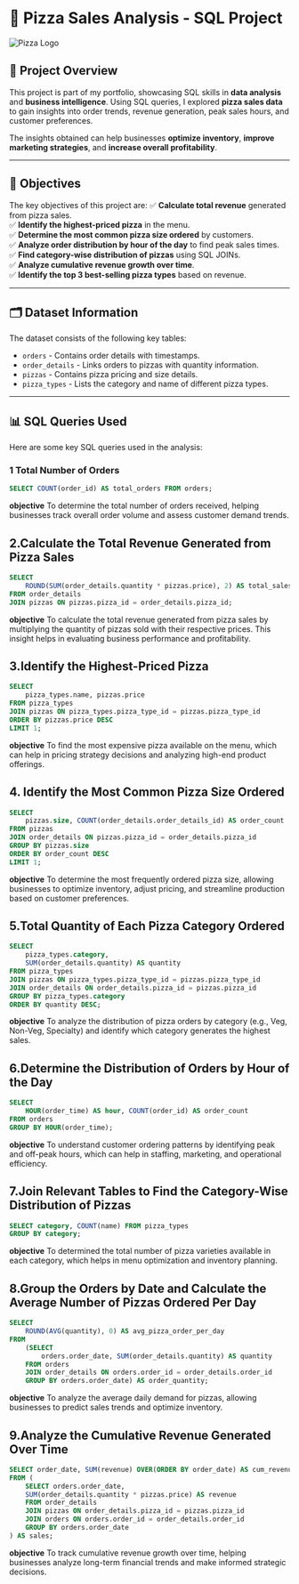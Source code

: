 # 🍕 Pizza Sales Analysis - SQL Project

![Pizza Logo](https://raw.githubusercontent.com/YourGitHubUsername/YourRepositoryName/main/pizza_logo.png)


## 📌 Project Overview
This project is part of my portfolio, showcasing SQL skills in **data analysis** and **business intelligence**. Using SQL queries, I explored **pizza sales data** to gain insights into order trends, revenue generation, peak sales hours, and customer preferences. 

The insights obtained can help businesses **optimize inventory**, **improve marketing strategies**, and **increase overall profitability**.

---

## 🎯 Objectives
The key objectives of this project are:
✅ **Calculate total revenue** generated from pizza sales.  
✅ **Identify the highest-priced pizza** in the menu.  
✅ **Determine the most common pizza size ordered** by customers.  
✅ **Analyze order distribution by hour of the day** to find peak sales times.  
✅ **Find category-wise distribution of pizzas** using SQL JOINs.  
✅ **Analyze cumulative revenue growth over time**.  
✅ **Identify the top 3 best-selling pizza types** based on revenue.  

---

## 🗂 Dataset Information
The dataset consists of the following key tables:

- `orders` - Contains order details with timestamps.
- `order_details` - Links orders to pizzas with quantity information.
- `pizzas` - Contains pizza pricing and size details.
- `pizza_types` - Lists the category and name of different pizza types.

---

## 📊 SQL Queries Used
Here are some key SQL queries used in the analysis:

### **1️ Total Number of Orders**
```sql
SELECT COUNT(order_id) AS total_orders FROM orders;
```
**objective** To determine the total number of orders received, helping businesses track overall order volume and assess customer demand trends.

## 2.Calculate the Total Revenue Generated from Pizza Sales
```sql
SELECT 
    ROUND(SUM(order_details.quantity * pizzas.price), 2) AS total_sales
FROM order_details
JOIN pizzas ON pizzas.pizza_id = order_details.pizza_id;
```
**objective** To calculate the total revenue generated from pizza sales by multiplying the quantity of pizzas sold with their respective prices. This insight helps in evaluating business performance and profitability.

## 3.Identify the Highest-Priced Pizza
```sql
SELECT 
    pizza_types.name, pizzas.price
FROM pizza_types
JOIN pizzas ON pizza_types.pizza_type_id = pizzas.pizza_type_id
ORDER BY pizzas.price DESC
LIMIT 1;
```
**objective** To find the most expensive pizza available on the menu, which can help in pricing strategy decisions and analyzing high-end product offerings.

## 4. Identify the Most Common Pizza Size Ordered
```sql
SELECT 
    pizzas.size, COUNT(order_details.order_details_id) AS order_count
FROM pizzas
JOIN order_details ON pizzas.pizza_id = order_details.pizza_id
GROUP BY pizzas.size
ORDER BY order_count DESC
LIMIT 1;
```
**objective** To determine the most frequently ordered pizza size, allowing businesses to optimize inventory, adjust pricing, and streamline production based on customer preferences.

## 5.Total Quantity of Each Pizza Category Ordered
```sql
SELECT 
    pizza_types.category,
    SUM(order_details.quantity) AS quantity
FROM pizza_types
JOIN pizzas ON pizza_types.pizza_type_id = pizzas.pizza_type_id
JOIN order_details ON order_details.pizza_id = pizzas.pizza_id
GROUP BY pizza_types.category
ORDER BY quantity DESC;
```
**objective** To analyze the distribution of pizza orders by category (e.g., Veg, Non-Veg, Specialty) and identify which category generates the highest sales.

## 6.Determine the Distribution of Orders by Hour of the Day
```sql
SELECT 
    HOUR(order_time) AS hour, COUNT(order_id) AS order_count
FROM orders
GROUP BY HOUR(order_time);
```
**objective** To understand customer ordering patterns by identifying peak and off-peak hours, which can help in staffing, marketing, and operational efficiency.

## 7.Join Relevant Tables to Find the Category-Wise Distribution of Pizzas
```sql
SELECT category, COUNT(name) FROM pizza_types
GROUP BY category;
```
**objective** To determined the total number of pizza varieties available in each category, which helps in menu optimization and inventory planning.

## 8.Group the Orders by Date and Calculate the Average Number of Pizzas Ordered Per Day
```sql
SELECT 
    ROUND(AVG(quantity), 0) AS avg_pizza_order_per_day
FROM
    (SELECT 
        orders.order_date, SUM(order_details.quantity) AS quantity
    FROM orders
    JOIN order_details ON orders.order_id = order_details.order_id
    GROUP BY orders.order_date) AS order_quantity;
```
**objective** To analyze the average daily demand for pizzas, allowing businesses to predict sales trends and optimize inventory.

## 9.Analyze the Cumulative Revenue Generated Over Time
```sql
SELECT order_date, SUM(revenue) OVER(ORDER BY order_date) AS cum_revenue 
FROM (
    SELECT orders.order_date,
    SUM(order_details.quantity * pizzas.price) AS revenue
    FROM order_details 
    JOIN pizzas ON order_details.pizza_id = pizzas.pizza_id 
    JOIN orders ON orders.order_id = order_details.order_id
    GROUP BY orders.order_date
) AS sales;
```
**objective** To track cumulative revenue growth over time, helping businesses analyze long-term financial trends and make informed strategic decisions.




